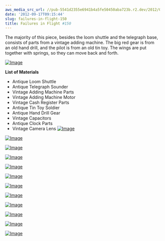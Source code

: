 ```yaml
---
aws_media_src_url: //pub-5541d2355e6941b4a5fe50450aba723b.r2.dev/2012/09/failuresinflight150-angle2.jpg
date: '2012-09-17T09:15:44'
slug: failures-in-flight-150
title: Failures in Flight #150
---
```


 The majority of this piece, besides the loom shuttle and the telegraph base, consists of parts from a vintage adding machine. The big red gear is from an old hand drill, and the pilot is from an old tin toy. The wings are put together with springs, so they can move back and forth.

 [![Image](//pub-5541d2355e6941b4a5fe50450aba723b.r2.dev/2012/09/failuresinflight150-angle2.jpg?w=487)](//pub-5541d2355e6941b4a5fe50450aba723b.r2.dev/2012/09/failuresinflight150-angle2.jpg) 

 **List of Materials**

  * Antique Loom Shuttle
 * Antique Telegraph Sounder
 * Vintage Adding Machine Parts
 * Vintage Adding Machine Motor
 * Vintage Cash Register Parts
 * Antique Tin Toy Soldier
 * Antique Hand Drill Gear
 * Vintage Capacitors
 * Antique Clock Parts
 * Vintage Camera Lens
  [![Image](//pub-5541d2355e6941b4a5fe50450aba723b.r2.dev/2012/09/failuresinflight150-pilot.jpg?w=487)](//pub-5541d2355e6941b4a5fe50450aba723b.r2.dev/2012/09/failuresinflight150-pilot.jpg)

 [![Image](//pub-5541d2355e6941b4a5fe50450aba723b.r2.dev/2012/09/failuresinflight150-pilot-top.jpg?w=487)](//pub-5541d2355e6941b4a5fe50450aba723b.r2.dev/2012/09/failuresinflight150-pilot-top.jpg)

 [![Image](//pub-5541d2355e6941b4a5fe50450aba723b.r2.dev/2012/09/failuresinflight150-topmid.jpg?w=487)](//pub-5541d2355e6941b4a5fe50450aba723b.r2.dev/2012/09/failuresinflight150-topmid.jpg)

 [![Image](//pub-5541d2355e6941b4a5fe50450aba723b.r2.dev/2012/09/failuresinflight150-left2.jpg?w=487)](//pub-5541d2355e6941b4a5fe50450aba723b.r2.dev/2012/09/failuresinflight150-left2.jpg)

 [![Image](//pub-5541d2355e6941b4a5fe50450aba723b.r2.dev/2012/09/failuresinflight150-leftside.jpg?w=487)](//pub-5541d2355e6941b4a5fe50450aba723b.r2.dev/2012/09/failuresinflight150-leftside.jpg)

 [![Image](//pub-5541d2355e6941b4a5fe50450aba723b.r2.dev/2012/09/failuresinflight150-left.jpg?w=487)](//pub-5541d2355e6941b4a5fe50450aba723b.r2.dev/2012/09/failuresinflight150-left.jpg)

 [![Image](//pub-5541d2355e6941b4a5fe50450aba723b.r2.dev/2012/09/failuresinflight150-base.jpg?w=487)](//pub-5541d2355e6941b4a5fe50450aba723b.r2.dev/2012/09/failuresinflight150-base.jpg)

 [![Image](//pub-5541d2355e6941b4a5fe50450aba723b.r2.dev/2012/09/failuresinflight150-nose.jpg?w=487)](//pub-5541d2355e6941b4a5fe50450aba723b.r2.dev/2012/09/failuresinflight150-nose.jpg)

 [![Image](//pub-5541d2355e6941b4a5fe50450aba723b.r2.dev/2012/09/failuresinflight150-full2.jpg?w=487)](//pub-5541d2355e6941b4a5fe50450aba723b.r2.dev/2012/09/failuresinflight150-full2.jpg)

 [![Image](//pub-5541d2355e6941b4a5fe50450aba723b.r2.dev/2012/09/failuresinflight150-angle.jpg?w=487)](//pub-5541d2355e6941b4a5fe50450aba723b.r2.dev/2012/09/failuresinflight150-angle.jpg)

 [![Image](//pub-5541d2355e6941b4a5fe50450aba723b.r2.dev/2012/09/failuresinflight150-top1.jpg?w=487)](//pub-5541d2355e6941b4a5fe50450aba723b.r2.dev/2012/09/failuresinflight150-top1.jpg)

 [![Image](//pub-5541d2355e6941b4a5fe50450aba723b.r2.dev/2012/09/failuresinflight150.jpg?w=487)](//pub-5541d2355e6941b4a5fe50450aba723b.r2.dev/2012/09/failuresinflight150.jpg)